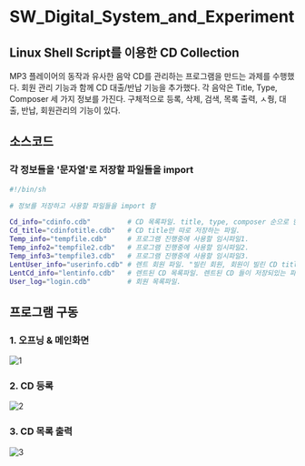 # SW_Digital_System_and_Experiment

## Linux Shell Script를 이용한 CD Collection

MP3 플레이어의 동작과 유사한 음악 CD를 관리하는 프로그램을 만드는 과제를 수행했다.
회원 관리 기능과 함께 CD 대출/반납 기능을 추가했다.
각 음악은 Title, Type, Composer 세 가지 정보를 가진다.
구체적으로 등록, 삭제, 검색, 목록 출력, ㅅ줭, 대출, 반납, 회원관리의 기능이 있다.

## 소스코드
### 각 정보들을 '문자열'로 저장할 파일들을 import
``` sh
#!/bin/sh

# 정보를 저장하고 사용할 파일들을 import 함

Cd_info="cdinfo.cdb"         # CD 목록파일. title, type, composer 순으로 한 라인씩 저장되있다.
Cd_title="cdinfotitle.cdb"   # CD title만 따로 저장하는 파일.
Temp_info="tempfile.cdb"     # 프로그램 진행중에 사용할 임시파일1.
Temp_info2="tempfile2.cdb"   # 프로그램 진행중에 사용할 임시파일2.
Temp_info3="tempfile3.cdb"   # 프로그램 진행중에 사용할 임시파일3.
LentUser_info="userinfo.cdb" # 렌트 회원 파일. "빌린 회원, 회원이 빌린 CD title, 빌린 시간 정보" 가 저장되있는 파일.
LentCd_info="lentinfo.cdb"   # 렌트된 CD 목록파일. 렌트된 CD 들이 저장되있는 파일.
User_log="login.cdb"         # 회원 목록파일.
```


## 프로그램 구동
### 1. 오프닝 & 메인화면
![1](https://user-images.githubusercontent.com/58457978/100039209-1f256700-2e48-11eb-8228-a81530b6d303.png)

### 2. CD 등록
![2](https://user-images.githubusercontent.com/58457978/100039210-1fbdfd80-2e48-11eb-8339-70f6bfe435ac.png)

### 3. CD 목록 출력
![3](https://user-images.githubusercontent.com/58457978/100039204-1e8cd080-2e48-11eb-96cf-a24f0ed991bf.png)
